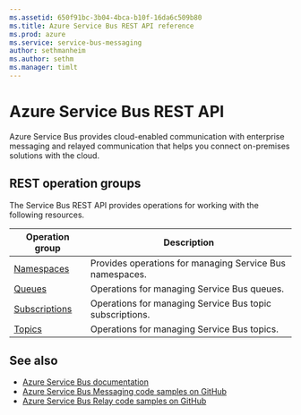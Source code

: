 ```yaml
---
ms.assetid: 650f91bc-3b04-4bca-b10f-16da6c509b80
ms.title: Azure Service Bus REST API reference
ms.prod: azure
ms.service: service-bus-messaging
author: sethmanheim
ms.author: sethm
ms.manager: timlt
---
```


# Azure Service Bus REST API

Azure Service Bus provides cloud-enabled communication with enterprise messaging and relayed communication that helps you connect on-premises solutions with the cloud. 

## REST operation groups

The Service Bus REST API provides operations for working with the following resources.

| Operation group               | Description                                                                             |
|-------------------------------|-----------------------------------------------------------------------------------------|
| [Namespaces](~/docs-ref-autogen/servicebus/Namespaces.json)          | Provides operations for managing Service Bus namespaces. |
| [Queues](~/docs-ref-autogen/servicebus/Queues.json)  | Operations for managing Service Bus queues. |
| [Subscriptions](~/docs-ref-autogen/servicebus/Subscriptions.json)  | Operations for managing Service Bus topic subscriptions. |
| [Topics](~/docs-ref-autogen/servicebus/Topics.json)  | Operations for managing Service Bus topics. |


## See also

- [Azure Service Bus documentation](https://review.docs.microsoft.com/azure/service-bus)
- [Azure Service Bus Messaging code samples on GitHub](https://github.com/Azure-Samples/azure-servicebus-messaging-samples)
- [Azure Service Bus Relay code samples on GitHub](https://github.com/Azure-Samples/azure-servicebus-relay-samples)
